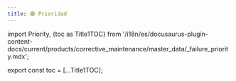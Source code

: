 ```yaml
---
title: 🟣 Prioridad
---
```


import Priority, {toc as Title1TOC} from '/i18n/es/docusaurus-plugin-content-docs/current/products/corrective_maintenance/master_data/_failure_priority.mdx'; 

<Priority/>

export const toc = [...Title1TOC]; 